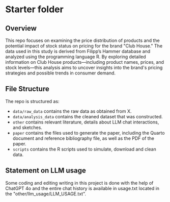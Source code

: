 # Starter folder

## Overview

This repo focuses on examining the price distribution of products and the potential impact of stock status on pricing for the brand "Club House." The data used in this study is derived from Filipp’s Hammer database and analyzed using the programming language R. By exploring detailed information on Club House products—including product names, prices, and stock levels—this analysis aims to uncover insights into the brand's pricing strategies and possible trends in consumer demand.


## File Structure

The repo is structured as:

-   `data/raw_data` contains the raw data as obtained from X.
-   `data/analysis_data` contains the cleaned dataset that was constructed.
-   `other` contains relevant literature, details about LLM chat interactions, and sketches.
-   `paper` contains the files used to generate the paper, including the Quarto document and reference bibliography file, as well as the PDF of the paper. 
-   `scripts` contains the R scripts used to simulate, download and clean data.


## Statement on LLM usage

Some coding and editing writing in this project is done with the help of ChatGPT 4o and the entire chat history is available in usage.txt located in the "other/llm_usage/LLM_USAGE.txt".
